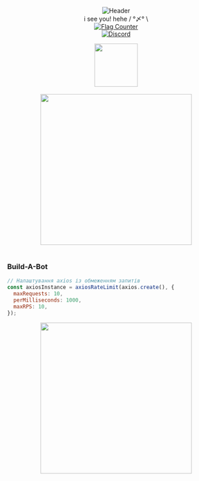<p align="center">
  <img src="https://i.imgur.com/a5mJ991.png" alt="Header">
  <br>
  i see you! hehe / °〆° \
  <br>
  <a href="https://info.flagcounter.com/wugL">
    <img src="https://s05.flagcounter.com/count2/wugL/bg_FFFFFF/txt_000000/border_CCCCCC/columns_2/maxflags_10/viewers_0/labels_1/pageviews_1/flags_0/percent_0/" alt="Flag Counter" border="0">
  </a>
  <br>
  <a href="https://discord.gg/QMK6YAZ2UQ">
    <img src="https://img.shields.io/discord/1203767982157733888" alt="Discord">
  </a>
  <br>
  <div align="center">
    <img src="https://i.imgur.com/zpRmwZG.gif" width="100"/>
  </div>
  <br>
  <div align="center">
    <img src="https://i.imgur.com/yhSjWow.png" width="350"/>
  </div>
  <br>


### Build-A-Bot
```js
// Налаштування axios із обмеженням запитів
const axiosInstance = axiosRateLimit(axios.create(), {
  maxRequests: 10,
  perMilliseconds: 1000,
  maxRPS: 10,
});
```


  <div align="center">
    <img src="https://i.imgur.com/WgrqQjo.png" width="350"/>
  </div>
</p>
